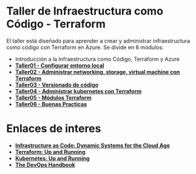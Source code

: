 # Taller de Infraestructura como Código - Terraform

El taller está diseñado para aprender a crear y administrar infraestructura como código con Terraform en Azure. Se divide en 6 módulos:

- Introducción a la Infraestructura como Código, Terraform y Azure
- **[Taller01 - Configurar entorno local](https://github.com/lzeladam/formacioniac/blob/main/taller01/taller01-configurar-entorno-local.md)**
- **[Taller02 - Administrar networking, storage, virtual machine con Terraform](https://github.com/lzeladam/formacioniac/blob/main/taller02/taller02-networking-vm-storage.md)**
- **[Taller03 - Versionado de código](https://github.com/lzeladam/formacioniac/blob/main/taller03/taller03-versionado.md)**
- **[Taller04 - Administrar kubernetes con Terraform](https://github.com/lzeladam/formacioniac/blob/main/taller04/taller04-kubernetes.md)**
- **[Taller05 - Módulos Terraform](https://github.com/lzeladam/formacioniac/blob/main/taller05/taller05-modulos-terraform.md)**
- **[Taller06 - Buenas Practicas](https://github.com/lzeladam/formacioniac/blob/main/taller06/taller06-buenas-practicas.md)**

# Enlaces de interes

- **[Infrastructure as Code: Dynamic Systems for the Cloud Age](https://www.amazon.com/-/es/Kief-Morris-ebook/dp/B08Q35FM4B/ref=sr_1_2?__mk_es_US=%C3%85M%C3%85%C5%BD%C3%95%C3%91&crid=3QW0KWNZHSCHP&keywords=book+infrastructure+a+code&qid=1678749888&s=digital-text&sprefix=book+infraestructure+a+cod%2Cdigital-text%2C160&sr=1-2)**
- **[Terraform: Up and Running](https://www.amazon.com/-/es/Yevgeniy-Brikman-ebook/dp/B0BFVT6XS4/ref=d_pd_sbs_sccl_1_1/130-8006559-6472502?pd_rd_w=eDBSr&content-id=amzn1.sym.3676f086-9496-4fd7-8490-77cf7f43f846&pf_rd_p=3676f086-9496-4fd7-8490-77cf7f43f846&pf_rd_r=3MB6NGN8YSMZBPZBQYZF&pd_rd_wg=Xs3YD&pd_rd_r=7d2a6ba3-bb51-4eb2-bc21-72b6a98f5dd8&pd_rd_i=B0BFVT6XS4&psc=1)**
- **[Kubernetes: Up and Running](https://www.amazon.com/-/es/Yevgeniy-Brikman-ebook/dp/B0BFVT6XS4/ref=d_pd_sbs_sccl_1_1/130-8006559-6472502?pd_rd_w=eDBSr&content-id=amzn1.sym.3676f086-9496-4fd7-8490-77cf7f43f846&pf_rd_p=3676f086-9496-4fd7-8490-77cf7f43f846&pf_rd_r=3MB6NGN8YSMZBPZBQYZF&pd_rd_wg=Xs3YD&pd_rd_r=7d2a6ba3-bb51-4eb2-bc21-72b6a98f5dd8&pd_rd_i=B0BFVT6XS4&psc=1)**
- **[The DevOps Handbook](https://www.amazon.com/-/es/Gene-Kim-ebook/dp/B09G2GS39R/ref=d_pd_sbs_sccl_1_2/130-8006559-6472502?pd_rd_w=eDBSr&content-id=amzn1.sym.3676f086-9496-4fd7-8490-77cf7f43f846&pf_rd_p=3676f086-9496-4fd7-8490-77cf7f43f846&pf_rd_r=3MB6NGN8YSMZBPZBQYZF&pd_rd_wg=Xs3YD&pd_rd_r=7d2a6ba3-bb51-4eb2-bc21-72b6a98f5dd8&pd_rd_i=B09G2GS39R&psc=1)**